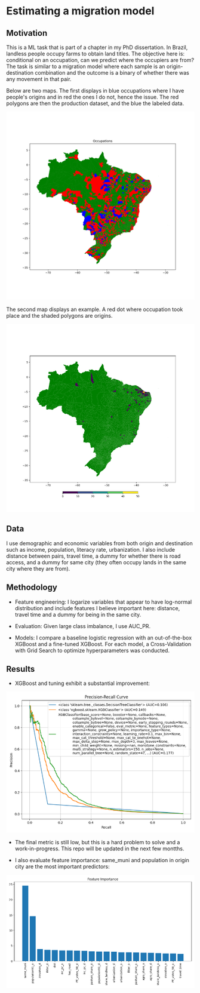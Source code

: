 # Estimating a migration model

## Motivation

This is a ML task that is part of a chapter in my PhD dissertation. In Brazil, landless people occupy farms to obtain land titles. The objective here is: conditional on an occupation, can we predict where the occupiers are from? The task is similar to a migration model where each sample is an origin-destination combination and the outcome is a binary of whether there was any movement in that pair. 

Below are two maps. The first displays in blue occupations where I have people's origins and in red the ones I do not, hence the issue. The red polygons are then the production dataset, and the blue the labeled data.

<img src="https://github.com/renancyoshida/Migration_Predict/blob/master/migration/figures/occ-match-map.png?raw=true" width="600">

The second map displays an example. A red dot where occupation took place and the shaded polygons are origins.

<img src="https://github.com/renancyoshida/Migration_Predict/blob/master/migration/figures/occ-map-maisa.png?raw=true" width="600">

## Data

I use demographic and economic variables from both origin and destination such as income, population, literacy rate, urbanization. I also include distance between pairs, travel time, a dummy for whether there is road access, and a dummy for same city (they often occupy lands in the same city where they are from).


## Methodology

* Feature engineering: I logarize variables that appear to have log-normal distribution and include features I believe important here: distance, travel time and a dummy for being in the same city.

* Evaluation: Given large class imbalance, I use AUC_PR. 

* Models: I compare a baseline logistic regression with an out-of-the-box XGBoost and a fine-tuned XGBoost. For each model, a Cross-Validation with Grid Search to optimize hyperparameters was conducted.

## Results

* XGBoost and tuning exhibit a substantial improvement:

<img src="https://github.com/renancyoshida/Migration_Predict/blob/master/migration/figures/pr_curve.png?raw=true" width="600">

* The final metric is still low, but this is a hard problem to solve and a work-in-progress. This repo will be updated in the next few montths.

* I also evaluate feature importance: same_muni and population in origin city are the most important predictors:

<img src="https://github.com/renancyoshida/Migration_Predict/blob/master/migration/figures/feature_importance.png?raw=true" width="600">
